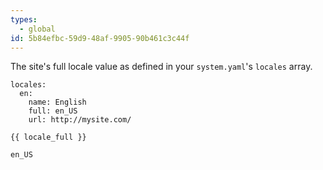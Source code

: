 ```yaml
---
types:
  - global
id: 5b84efbc-59d9-48af-9905-90b461c3c44f
---
```

The site's full locale value as defined in your `system.yaml`'s `locales` array.

``` .language-yaml
locales:
  en:
    name: English
    full: en_US
    url: http://mysite.com/
```

```
{{ locale_full }}
```

``` .language-output
en_US
```
